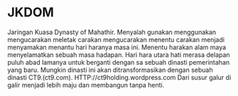 JKDOM
=====

Jaringan Kuasa Dynasty of Mahathir. Menyalah gunakan menggunakan mengucarakan meletak carakan mengucarakan menentu carakan menjadi menyamakan
menantu hari haranya masa ini. Menentu harakan alam maya menyelamatkan sebuah masa hadapan. Hari hara utara hati merasa delapan puluh abad lamanya untuk berganti dengan sa sebuah dinasti pemerintahan yang baru. Mungkin dinasti ini akan ditransformasikan dengan sebuah dinasti CT9.(ct9.com).
HTTP://ct9holding.wordpress.com
Dari susur galur di galir menjadi lebih maju dan membangun tanpa henti.
